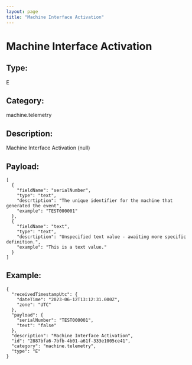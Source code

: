 ```yaml
---
layout: page
title: "Machine Interface Activation"
---
```


# Machine Interface Activation

## Type:

E

## Category:

machine.telemetry

## Description: 

Machine Interface Activation (null)

## Payload:

```
[
  {
    "fieldName": "serialNumber",
    "type": "text",
    "descrtiption": "The unique identifier for the machine that generated the event",
    "example": "TEST000001"
  },
  {
    "fieldName": "text",
    "type": "text",
    "descrtiption": "Unspecified text value - awaiting more specific definition.",
    "example": "This is a text value."
  }
]
```

## Example:

```
{
  "receivedTimestampUtc": {
    "dateTime": "2023-06-12T13:12:31.000Z",
    "zone": "UTC"
  },
  "payload": {
    "serialNumber": "TEST000001",
    "text": "false"
  },
  "description": "Machine Interface Activation",
  "id": "2887bfa6-7bfb-4b01-a61f-333e1005ce41",
  "category": "machine.telemetry",
  "type": "E"
}
```
